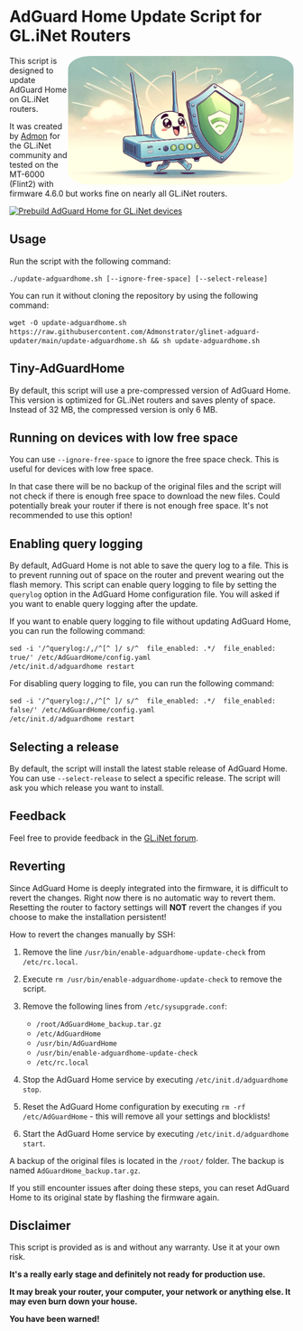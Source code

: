 # AdGuard Home Update Script for GL.iNet Routers

<img src="images/screen.jpg" width="400" align="right" alt="Profile Picture" style="border-radius: 10%;">

This script is designed to update AdGuard Home on GL.iNet routers.

It was created by [Admon](https://forum.gl-inet.com/u/admon/) for the GL.iNet community and tested on the MT-6000 (Flint2) with firmware 4.6.0 but works fine on nearly all GL.iNet routers.

[![Prebuild AdGuard Home for GL.iNet devices](https://github.com/Admonstrator/glinet-adguard-updater/actions/workflows/build-adguardhome.yaml/badge.svg)](https://github.com/Admonstrator/glinet-adguard-updater/actions/workflows/build-adguardhome.yaml)

## Usage

Run the script with the following command:

```shell
./update-adguardhome.sh [--ignore-free-space] [--select-release]
```

You can run it without cloning the repository by using the following command:

```shell
wget -O update-adguardhome.sh https://raw.githubusercontent.com/Admonstrator/glinet-adguard-updater/main/update-adguardhome.sh && sh update-adguardhome.sh
```

## Tiny-AdGuardHome

By default, this script will use a pre-compressed version of AdGuard Home. This version is optimized for GL.iNet routers and saves plenty of space. Instead of 32 MB, the compressed version is only 6 MB.

## Running on devices with low free space

You can use `--ignore-free-space` to ignore the free space check. This is useful for devices with low free space.

In that case there will be no backup of the original files and the script will not check if there is enough free space to download the new files. Could potentially break your router if there is not enough free space. It's not recommended to use this option!

## Enabling query logging

By default, AdGuard Home is not able to save the query log to a file. This is to prevent running out of space on the router and prevent wearing out the flash memory. This script can enable query logging to file by setting the `querylog` option in the AdGuard Home configuration file. You will asked if you want to enable query logging after the update.

If you want to enable query logging to file without updating AdGuard Home, you can run the following command:

```shell
sed -i '/^querylog:/,/^[^ ]/ s/^  file_enabled: .*/  file_enabled: true/' /etc/AdGuardHome/config.yaml
/etc/init.d/adguardhome restart
```

For disabling query logging to file, you can run the following command:

```shell
sed -i '/^querylog:/,/^[^ ]/ s/^  file_enabled: .*/  file_enabled: false/' /etc/AdGuardHome/config.yaml
/etc/init.d/adguardhome restart
```

## Selecting a release

By default, the script will install the latest stable release of AdGuard Home. You can use `--select-release` to select a specific release. The script will ask you which release you want to install.

## Feedback

Feel free to provide feedback in the [GL.iNet forum](https://forum.gl-inet.com/t/script-update-adguard-home/39398).

## Reverting

Since AdGuard Home is deeply integrated into the firmware, it is difficult to revert the changes. Right now there is no automatic way to revert them. Resetting the router to factory settings will **NOT** revert the changes if you choose to make the installation persistent!

How to revert the changes manually by SSH:

1. Remove the line `/usr/bin/enable-adguardhome-update-check` from `/etc/rc.local`.
2. Execute `rm /usr/bin/enable-adguardhome-update-check` to remove the script.
3. Remove the following lines from `/etc/sysupgrade.conf`:
    - `/root/AdGuardHome_backup.tar.gz`
    - `/etc/AdGuardHome`
    - `/usr/bin/AdGuardHome`
    - `/usr/bin/enable-adguardhome-update-check`
    - `/etc/rc.local`

4. Stop the AdGuard Home service by executing `/etc/init.d/adguardhome stop`.
5. Reset the AdGuard Home configuration by executing `rm -rf /etc/AdGuardHome` - this will remove all your settings and blocklists!
6. Start the AdGuard Home service by executing `/etc/init.d/adguardhome start`.

A backup of the original files is located in the `/root/` folder. The backup is named `AdGuardHome_backup.tar.gz`.

If you still encounter issues after doing these steps, you can reset AdGuard Home to its original state by flashing the firmware again.

## Disclaimer

This script is provided as is and without any warranty. Use it at your own risk.

**It's a really early stage and definitely not ready for production use.**

**It may break your router, your computer, your network or anything else. It may even burn down your house.**

**You have been warned!**